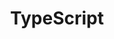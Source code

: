 ---
cloudinary_convert: false
published: published
slug: typescript
title: TypeScript
start: January 01, 2000
---